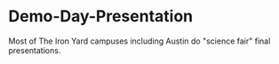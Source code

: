 # Demo-Day-Presentation
Most of The Iron Yard campuses including Austin do "science fair" final presentations.
